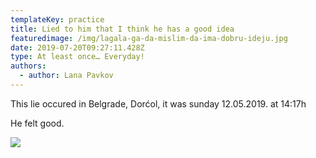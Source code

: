 ```yaml
---
templateKey: practice
title: Lied to him that I think he has a good idea
featuredimage: /img/lagala-ga-da-mislim-da-ima-dobru-ideju.jpg
date: 2019-07-20T09:27:11.428Z
type: At least once… Everyday!
authors:
  - author: Lana Pavkov
---
```

This lie occured in Belgrade, Dorćol, it was sunday 12.05.2019. at 14:17h

He felt good.

![](/img/lagala-ga-da-mislim-da-ima-dobru-ideju.jpg)
